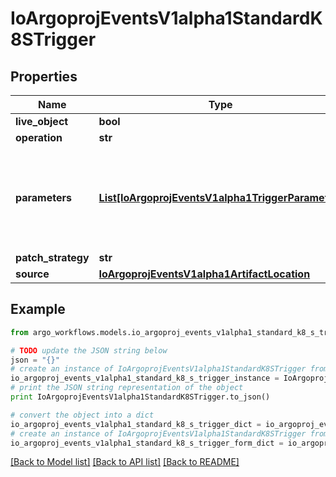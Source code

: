 # IoArgoprojEventsV1alpha1StandardK8STrigger


## Properties

Name | Type | Description | Notes
------------ | ------------- | ------------- | -------------
**live_object** | **bool** |  | [optional] 
**operation** | **str** |  | [optional] 
**parameters** | [**List[IoArgoprojEventsV1alpha1TriggerParameter]**](IoArgoprojEventsV1alpha1TriggerParameter.md) | Parameters is the list of parameters that is applied to resolved K8s trigger object. | [optional] 
**patch_strategy** | **str** |  | [optional] 
**source** | [**IoArgoprojEventsV1alpha1ArtifactLocation**](IoArgoprojEventsV1alpha1ArtifactLocation.md) |  | [optional] 

## Example

```python
from argo_workflows.models.io_argoproj_events_v1alpha1_standard_k8_s_trigger import IoArgoprojEventsV1alpha1StandardK8STrigger

# TODO update the JSON string below
json = "{}"
# create an instance of IoArgoprojEventsV1alpha1StandardK8STrigger from a JSON string
io_argoproj_events_v1alpha1_standard_k8_s_trigger_instance = IoArgoprojEventsV1alpha1StandardK8STrigger.from_json(json)
# print the JSON string representation of the object
print IoArgoprojEventsV1alpha1StandardK8STrigger.to_json()

# convert the object into a dict
io_argoproj_events_v1alpha1_standard_k8_s_trigger_dict = io_argoproj_events_v1alpha1_standard_k8_s_trigger_instance.to_dict()
# create an instance of IoArgoprojEventsV1alpha1StandardK8STrigger from a dict
io_argoproj_events_v1alpha1_standard_k8_s_trigger_form_dict = io_argoproj_events_v1alpha1_standard_k8_s_trigger.from_dict(io_argoproj_events_v1alpha1_standard_k8_s_trigger_dict)
```
[[Back to Model list]](../README.md#documentation-for-models) [[Back to API list]](../README.md#documentation-for-api-endpoints) [[Back to README]](../README.md)


